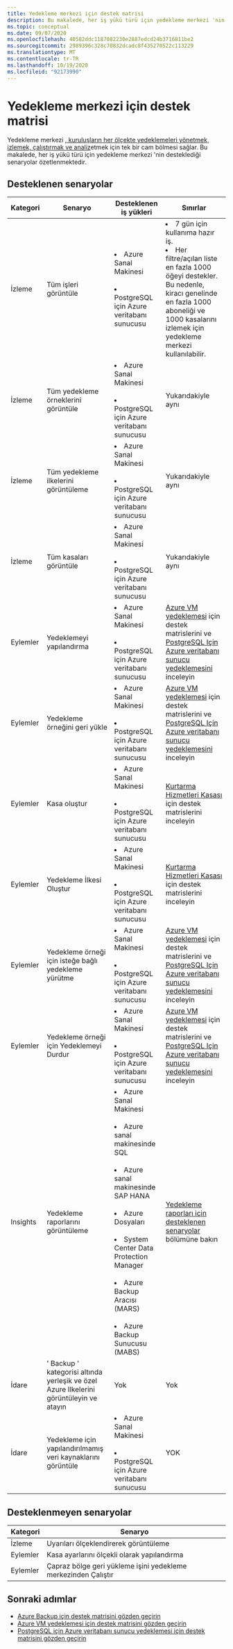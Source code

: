 ```yaml
---
title: Yedekleme merkezi için destek matrisi
description: Bu makalede, her iş yükü türü için yedekleme merkezi 'nin desteklediği senaryolar özetlenmektedir
ms.topic: conceptual
ms.date: 09/07/2020
ms.openlocfilehash: 40582ddc1187082230e2887edcd24b3716811be2
ms.sourcegitcommit: 2989396c328c70832dcadc8f435270522c113229
ms.translationtype: MT
ms.contentlocale: tr-TR
ms.lasthandoff: 10/19/2020
ms.locfileid: "92173990"
---
```

# <a name="support-matrix-for-backup-center"></a>Yedekleme merkezi için destek matrisi

Yedekleme merkezi [, kuruluşların her ölçekte yedeklemeleri yönetmek, izlemek, çalıştırmak ve analiz](backup-center-overview.md)etmek için tek bir cam bölmesi sağlar. Bu makalede, her iş yükü türü için yedekleme merkezi 'nin desteklediği senaryolar özetlenmektedir.

## <a name="supported-scenarios"></a>Desteklenen senaryolar

| **Kategori** | **Senaryo**  | **Desteklenen iş yükleri**  | **Sınırlar** |
| -------------| ------------- | ----------------------- |------------|
| İzleme   | Tüm işleri görüntüle | <li> Azure Sanal Makinesi <br><br> <li> PostgreSQL için Azure veritabanı sunucusu | <li> 7 gün için kullanıma hazır iş. <br> <li> Her filtre/açılan liste en fazla 1000 öğeyi destekler. Bu nedenle, kiracı genelinde en fazla 1000 aboneliği ve 1000 kasalarını izlemek için yedekleme merkezi kullanılabilir. |
| İzleme | Tüm yedekleme örneklerini görüntüle | <li> Azure Sanal Makinesi <br><br> <li> PostgreSQL için Azure veritabanı sunucusu | Yukarıdakiyle aynı |
| İzleme | Tüm yedekleme ilkelerini görüntüleme | <li> Azure Sanal Makinesi <br><br> <li> PostgreSQL için Azure veritabanı sunucusu | Yukarıdakiyle aynı |
| İzleme | Tüm kasaları görüntüle | <li> Azure Sanal Makinesi <br><br> <li> PostgreSQL için Azure veritabanı sunucusu | Yukarıdakiyle aynı |
| Eylemler | Yedeklemeyi yapılandırma | <li> Azure Sanal Makinesi <br><br> <li> PostgreSQL için Azure veritabanı sunucusu | [Azure VM yedeklemesi](./backup-support-matrix-iaas.md) için destek matrislerini ve [PostgreSQL Için Azure veritabanı sunucu yedeklemesini](backup-azure-database-postgresql.md#support-matrix) inceleyin |
| Eylemler | Yedekleme örneğini geri yükle | <li> Azure Sanal Makinesi <br><br> <li> PostgreSQL için Azure veritabanı sunucusu | [Azure VM yedeklemesi](./backup-support-matrix-iaas.md) için destek matrislerini ve [PostgreSQL Için Azure veritabanı sunucu yedeklemesini](backup-azure-database-postgresql.md#support-matrix) inceleyin |
| Eylemler | Kasa oluştur | <li> Azure Sanal Makinesi <br><br> <li> PostgreSQL için Azure veritabanı sunucusu | [Kurtarma Hizmetleri Kasası](./backup-support-matrix.md#vault-support) için destek matrislerini inceleyin |
| Eylemler | Yedekleme İlkesi Oluştur | <li> Azure Sanal Makinesi <br><br> <li> PostgreSQL için Azure veritabanı sunucusu | [Kurtarma Hizmetleri Kasası](./backup-support-matrix.md#vault-support) için destek matrislerini inceleyin |
| Eylemler | Yedekleme örneği için isteğe bağlı yedekleme yürütme | <li> Azure Sanal Makinesi <br><br> <li> PostgreSQL için Azure veritabanı sunucusu | [Azure VM yedeklemesi](./backup-support-matrix-iaas.md) için destek matrislerini ve [PostgreSQL Için Azure veritabanı sunucu yedeklemesini](backup-azure-database-postgresql.md#support-matrix) inceleyin |
| Eylemler | Yedekleme örneği için Yedeklemeyi Durdur | <li> Azure Sanal Makinesi <br><br> <li> PostgreSQL için Azure veritabanı sunucusu | [Azure VM yedeklemesi](./backup-support-matrix-iaas.md) için destek matrislerini ve [PostgreSQL Için Azure veritabanı sunucu yedeklemesini](backup-azure-database-postgresql.md#support-matrix) inceleyin |
| Insights | Yedekleme raporlarını görüntüleme | <li> Azure Sanal Makinesi <br><br> <li> Azure sanal makinesinde SQL <br><br> <li> Azure sanal makinesinde SAP HANA <br><br> <li> Azure Dosyaları <br><br> <li> System Center Data Protection Manager <br><br> <li> Azure Backup Aracısı (MARS) <br><br> <li> Azure Backup Sunucusu (MABS) | [Yedekleme raporları için desteklenen senaryolar](./configure-reports.md#supported-scenarios) bölümüne bakın |
| İdare | ' Backup ' kategorisi altında yerleşik ve özel Azure Ilkelerini görüntüleyin ve atayın | Yok | Yok |
| İdare | Yedekleme için yapılandırılmamış veri kaynaklarını görüntüle | <li> Azure Sanal Makinesi <br><br> <li> PostgreSQL için Azure veritabanı sunucusu | YOK |

## <a name="unsupported-scenarios"></a>Desteklenmeyen senaryolar

| **Kategori** | **Senaryo**  |
|--------------|---------------|
| İzleme | Uyarıları ölçeklendirerek görüntüleme |
| Eylemler | Kasa ayarlarını ölçekli olarak yapılandırma |
| Eylemler | Çapraz bölge geri yükleme işini yedekleme merkezinden Çalıştır |

## <a name="next-steps"></a>Sonraki adımlar

* [Azure Backup için destek matrisini gözden geçirin](./backup-support-matrix.md)
* [Azure VM yedeklemesi için destek matrisini gözden geçirin](./backup-support-matrix-iaas.md)
* [PostgreSQL için Azure veritabanı sunucu yedeklemesi için destek matrisini gözden geçirin](backup-azure-database-postgresql.md#support-matrix)